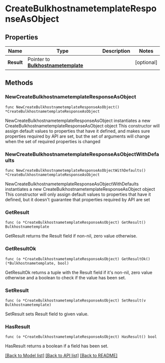 # CreateBulkhostnametemplateResponseAsObject

## Properties

Name | Type | Description | Notes
------------ | ------------- | ------------- | -------------
**Result** | Pointer to [**Bulkhostnametemplate**](Bulkhostnametemplate.md) |  | [optional] 

## Methods

### NewCreateBulkhostnametemplateResponseAsObject

`func NewCreateBulkhostnametemplateResponseAsObject() *CreateBulkhostnametemplateResponseAsObject`

NewCreateBulkhostnametemplateResponseAsObject instantiates a new CreateBulkhostnametemplateResponseAsObject object
This constructor will assign default values to properties that have it defined,
and makes sure properties required by API are set, but the set of arguments
will change when the set of required properties is changed

### NewCreateBulkhostnametemplateResponseAsObjectWithDefaults

`func NewCreateBulkhostnametemplateResponseAsObjectWithDefaults() *CreateBulkhostnametemplateResponseAsObject`

NewCreateBulkhostnametemplateResponseAsObjectWithDefaults instantiates a new CreateBulkhostnametemplateResponseAsObject object
This constructor will only assign default values to properties that have it defined,
but it doesn't guarantee that properties required by API are set

### GetResult

`func (o *CreateBulkhostnametemplateResponseAsObject) GetResult() Bulkhostnametemplate`

GetResult returns the Result field if non-nil, zero value otherwise.

### GetResultOk

`func (o *CreateBulkhostnametemplateResponseAsObject) GetResultOk() (*Bulkhostnametemplate, bool)`

GetResultOk returns a tuple with the Result field if it's non-nil, zero value otherwise
and a boolean to check if the value has been set.

### SetResult

`func (o *CreateBulkhostnametemplateResponseAsObject) SetResult(v Bulkhostnametemplate)`

SetResult sets Result field to given value.

### HasResult

`func (o *CreateBulkhostnametemplateResponseAsObject) HasResult() bool`

HasResult returns a boolean if a field has been set.


[[Back to Model list]](../README.md#documentation-for-models) [[Back to API list]](../README.md#documentation-for-api-endpoints) [[Back to README]](../README.md)


